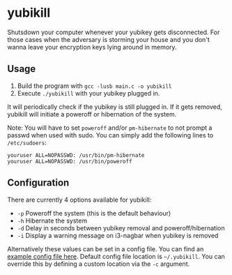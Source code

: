 # yubikill
Shutsdown your computer whenever your yubikey gets disconnected. 
For those cases when the adversary is storming your house and you don't wanna leave your encryption keys lying around in memory.

## Usage
1. Build the program with ```gcc -lusb main.c -o yubikill```
2. Execute `./yubikill` with your yubikey plugged in.

It will periodically check if the yubikey is still plugged in. If it gets removed, yubikill will initiate a poweroff or hibernation of the system.

Note: You will have to set `poweroff` and/or `pm-hibernate` to not prompt a passwd when used with sudo. 
You can simply add the following lines to `/etc/sudoers`:

```
youruser ALL=NOPASSWD: /usr/bin/pm-hibernate
youruser ALL=NOPASSWD: /usr/bin/poweroff
```

## Configuration
There are currently 4 options available for yubikill:

* `-p`  Poweroff the system (this is the default behaviour)
* `-h`  Hibernate the system
* `-d`  Delay in seconds between yubikey removal and poweroff/hibernation
* `-i`  Display a warning message on i3-nagbar when yubikey is removed

Alternatively these values can be set in a config file. You can find an [example config file here](../master/.yubikill).
Default config file location is `~/.yubikill`. You can override this by defining a custom location via the `-c` argument.
